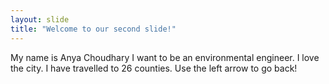 ```yaml
---
layout: slide
title: "Welcome to our second slide!"
---
```

My name is Anya Choudhary
I want to be an environmental engineer. I love the city. I have travelled to 26 counties.
Use the left arrow to go back!
